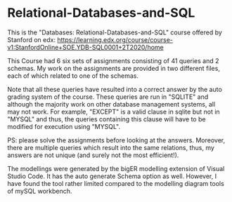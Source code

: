 # Relational-Databases-and-SQL

This is the "Databases: Relational-Databases-and-SQL" course offered by Stanford on edx:
https://learning.edx.org/course/course-v1:StanfordOnline+SOE.YDB-SQL0001+2T2020/home

This Course had 6 six sets of assignments consisting of 41 queries and 2 schemas. My work on the assignments are provided in two different files, each of which related to one of the schemas. 

Note that all these queries have resulted into a correct answer by the auto grading system of the course. These queries are run in "SQLITE" and although the majority work on other database management systems, all may not work. For example, "EXCEPT" is a valid clause in sqlite but not in "MYSQL" and thus, the queries containing this clause will have to be modified for execution using "MYSQL".

PS: please solve the assignments before looking at the answers. Moreover, there are multiple queries which result into the same relations, thus, my answers are not unique (and surely not the most efficient!).

The modellings were generated by the bigER modelling extension of Visual Studio Code. It has the auto generate Schema option as well. However, I have found the tool rather limited compared to the modelling diagram tools of mySQL workbench.
